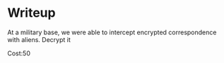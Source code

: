 # Writeup

At a military base, we were able to intercept encrypted correspondence with aliens. Decrypt it

Cost:50
